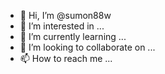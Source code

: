 - 👋 Hi, I’m @sumon88w
- 👀 I’m interested in ...
- 🌱 I’m currently learning ...
- 💞️ I’m looking to collaborate on ...
- 📫 How to reach me ...

<!---
sumon88w/sumon88w is a ✨ special ✨ repository because its `README.md` (this file) appears on your GitHub profile.
You can click the Preview link to take a look at your changes.
--->
